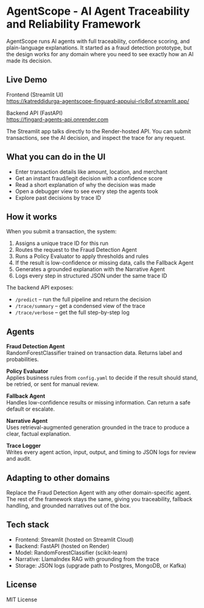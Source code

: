 # AgentScope - AI Agent Traceability and Reliability Framework

AgentScope runs AI agents with full traceability, confidence scoring, and plain-language explanations. It started as a fraud detection prototype, but the design works for any domain where you need to see exactly how an AI made its decision.

## Live Demo

Frontend (Streamlit UI)  
https://katreddidurga-agentscope-finguard-appuiui-rlc8of.streamlit.app/

Backend API (FastAPI)  
https://fingard-agents-api.onrender.com

The Streamlit app talks directly to the Render-hosted API. You can submit transactions, see the AI decision, and inspect the trace for any request.

## What you can do in the UI

- Enter transaction details like amount, location, and merchant
- Get an instant fraud/legit decision with a confidence score
- Read a short explanation of why the decision was made
- Open a debugger view to see every step the agents took
- Explore past decisions by trace ID

## How it works

When you submit a transaction, the system:
1. Assigns a unique trace ID for this run
2. Routes the request to the Fraud Detection Agent
3. Runs a Policy Evaluator to apply thresholds and rules
4. If the result is low-confidence or missing data, calls the Fallback Agent
5. Generates a grounded explanation with the Narrative Agent
6. Logs every step in structured JSON under the same trace ID

The backend API exposes:
- `/predict` – run the full pipeline and return the decision
- `/trace/summary` – get a condensed view of the trace
- `/trace/verbose` – get the full step-by-step log

## Agents

**Fraud Detection Agent**  
RandomForestClassifier trained on transaction data. Returns label and probabilities.

**Policy Evaluator**  
Applies business rules from `config.yaml` to decide if the result should stand, be retried, or sent for manual review.

**Fallback Agent**  
Handles low-confidence results or missing information. Can return a safe default or escalate.

**Narrative Agent**  
Uses retrieval-augmented generation grounded in the trace to produce a clear, factual explanation.

**Trace Logger**  
Writes every agent action, input, output, and timing to JSON logs for review and audit.

## Adapting to other domains

Replace the Fraud Detection Agent with any other domain-specific agent. The rest of the framework stays the same, giving you traceability, fallback handling, and grounded narratives out of the box.

## Tech stack

- Frontend: Streamlit (hosted on Streamlit Cloud)
- Backend: FastAPI (hosted on Render)
- Model: RandomForestClassifier (scikit-learn)
- Narrative: LlamaIndex RAG with grounding from the trace
- Storage: JSON logs (upgrade path to Postgres, MongoDB, or Kafka)

## License

MIT License
